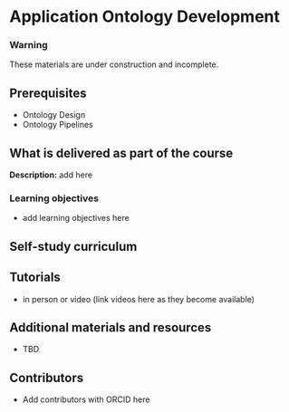 # Application Ontology Development

### Warning
These materials are under construction and incomplete.

## Prerequisites
- Ontology Design
- Ontology Pipelines

## What is delivered as part of the course

**Description:** add here

### Learning objectives
- add learning objectives here

## Self-study curriculum


## Tutorials
- in person or video (link videos here as they become available)

## Additional materials and resources
- TBD

## Contributors
- Add contributors with ORCID here